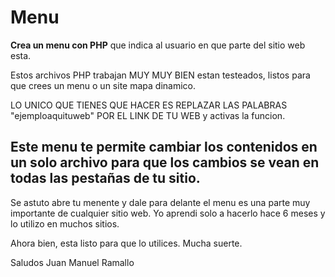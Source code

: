 Menu
====

<strong>Crea un menu con PHP</strong> que  indica al usuario en  que parte del sitio web esta.


Estos archivos PHP trabajan MUY MUY BIEN estan testeados, listos para que crees un menu o un site mapa dinamico.

LO UNICO QUE TIENES QUE HACER ES REPLAZAR LAS PALABRAS "ejemploaquituweb" POR EL LINK DE TU WEB y activas la funcion.

Este menu te permite cambiar los contenidos en un solo archivo para que los cambios se vean en todas las pestañas de tu sitio.
--
Se astuto abre tu menente y dale para delante el menu es una parte muy importante de cualquier sitio web.
Yo aprendi solo a hacerlo hace  6 meses y lo utilizo en muchos sitios.

Ahora bien, esta listo para que lo utilices.
Mucha suerte.

Saludos
Juan Manuel Ramallo

